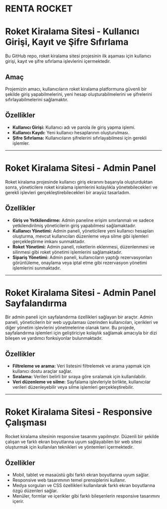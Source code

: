 # RENTA ROCKET

# Roket Kiralama Sitesi - Kullanıcı Girişi, Kayıt ve Şifre Sıfırlama

Bu GitHub repo, roket kiralama sitesi projesinin ilk aşaması için kullanıcı girişi, kayıt ve şifre sıfırlama işlevlerini içermektedir.

## Amaç

Projemizin amacı, kullanıcıların roket kiralama platformuna güvenli bir şekilde giriş yapabilmelerini, yeni hesap oluşturabilmelerini ve şifrelerini sıfırlayabilmelerini sağlamaktır.

## Özellikler

- **Kullanıcı Girişi:** Kullanıcı adı ve parola ile giriş yapma işlemi.
- **Kullanıcı Kaydı:** Yeni kullanıcı hesaplarının oluşturulması.
- **Şifre Sıfırlama:** Kullanıcıların şifrelerini sıfırlayabilmesi için gerekli işlemler.

-------------------------------------

# Roket Kiralama Sitesi - Admin Panel

Roket kiralama projesinde kullanıcı giriş ekranını başarıyla oluşturduktan sonra, yöneticilere roket kiralama işlemlerini kolaylıkla yönetebilecekleri ve gerekli işlevleri gerçekleştirebilecekleri bir arayüz tasarladım.

## Özellikler

- **Giriş ve Yetkilendirme:** Admin paneline erişim sınırlanmalı ve sadece yetkilendirilmiş yöneticilerin giriş yapabilmesi sağlamaktadır.
- **Kullanıcı Yönetimi:** Admin paneli, yöneticilere yeni kullanıcı hesapları oluşturma, mevcut kullanıcıları düzenleme veya silme gibi işlemleri gerçekleştirme imkanı sunmaktadır.
- **Roket Yönetimi:** Admin paneli, roketlerin eklenmesi, düzenlenmesi ve silinmesi gibi roket yönetimi işlemlerini sağlamaktadır.
- **Sipariş Yönetimi:** Admin paneli, kullanıcıların yaptığı rezervasyonları görüntüleme, onaylama veya iptal etme gibi rezervasyon yönetimi işlemlerini sunmaktadır.

-------------------------------------

# Roket Kiralama Sitesi - Admin Panel Sayfalandırma 

Bir admin paneli için sayfalandırma özellikleri sağlayan bir araçtır. Admin paneli, yöneticilerin bir web uygulaması üzerinden kullanıcıları, içerikleri ve diğer yönetim işlevlerini yönetmelerine olanak tanır. Bu projede, sayfalandırma işlemleri için geliştiriciye kolaylık sağlamak amacıyla bir dizi bileşen ve yardımcı fonksiyonlar bulunmaktadır.

## Özellikler

- **Filtreleme ve arama:** Veri listesini filtrelemek ve arama yapmak için kullanıcı dostu araçlar sağlar.
- **Sıralama:** Verileri belirli bir sıraya göre sıralamak için kullanılabilir.
- **Veri düzenleme ve silme:** Sayfalama işlevleriyle birlikte, kullanıcılar verileri düzenleyebilir veya silme işlemleri gerçekleştirebilir.

-------------------------------------

# Roket Kiralama Sitesi - Responsive Çalışması

Rocket kiralama sitesinin responsive tasarımı yapılmıştır. Düzenli bir şekilde çalışan ve farklı ekran boyutlarına uyum sağlayabilen bir web sitesi oluşturmak için kullanılan teknikleri ve yöntemleri içermektedir.

## Özellikler

- Mobil, tablet ve masaüstü gibi farklı ekran boyutlarına uyum sağlar.
- Responsive web tasarımının temel prensiplerini kullanır.
- Medya sorguları ve CSS özellikleri kullanılarak farklı ekran boyutlarına özgü düzenleri sağlar.
- Menüler, formlar ve içerikler gibi farklı bileşenlerin responsive tasarımını içerir.





